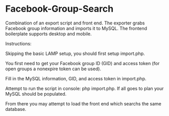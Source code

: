 Facebook-Group-Search
=====================

Combination of an export script and front end. The exporter grabs Facebook group information and imports it to MySQL. The frontend boilerplate supports desktop and mobile.

Instructions:

Skipping the basic LAMP setup, you should first setup import.php.

You first need to get your Facebook group ID (GID) and access token (for open groups a nonexpire token can be used).

Fill in the MySQL information, GID, and access token in import.php.

Attempt to run the script in console: php import.php. If all goes to plan your MySQL should be populated.

From there you may attempt to load the front end which searchs the same database.
